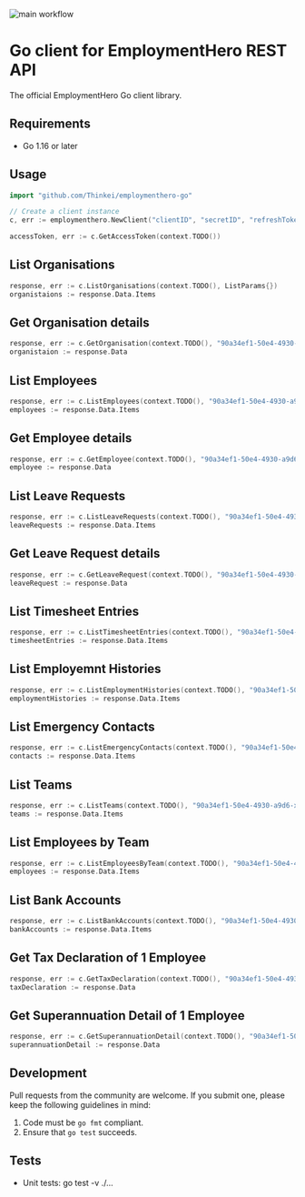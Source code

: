 ![main workflow](https://github.com/Thinkei/employmenthero-go/actions/workflows/go.yml/badge.svg)

# Go client for EmploymentHero REST API
The official EmploymentHero Go client library.

## Requirements

- Go 1.16 or later

## Usage

```go
import "github.com/Thinkei/employmenthero-go"

// Create a client instance
c, err := employmenthero.NewClient("clientID", "secretID", "refreshToken", "OAuthHost", "apiHost")

accessToken, err := c.GetAccessToken(context.TODO())
```

## List Organisations

```go
response, err := c.ListOrganisations(context.TODO(), ListParams{})
organistaions := response.Data.Items
```

## Get Organisation details

```go
response, err := c.GetOrganisation(context.TODO(), "90a34ef1-50e4-4930-a9d6-xxxx")
organistaion := response.Data
```

## List Employees

```go
response, err := c.ListEmployees(context.TODO(), "90a34ef1-50e4-4930-a9d6-xxxx", ListParams{})
employees := response.Data.Items
```

## Get Employee details

```go
response, err := c.GetEmployee(context.TODO(), "90a34ef1-50e4-4930-a9d6-xxxx", "90a34ef1-50e4-4930-a9d6-yyyy")
employee := response.Data
```

## List Leave Requests

```go
response, err := c.ListLeaveRequests(context.TODO(), "90a34ef1-50e4-4930-a9d6-xxxx", ListParams{})
leaveRequests := response.Data.Items
```

## Get Leave Request details

```go
response, err := c.GetLeaveRequest(context.TODO(), "90a34ef1-50e4-4930-a9d6-xxxx", "90a34ef1-50e4-4930-a9d6-yyyy")
leaveRequest := response.Data
```

## List Timesheet Entries

```go
response, err := c.ListTimesheetEntries(context.TODO(), "90a34ef1-50e4-4930-a9d6-xxxx", "-", ListParams{})
timesheetEntries := response.Data.Items
```

## List Employemnt Histories

```go
response, err := c.ListEmploymentHistories(context.TODO(), "90a34ef1-50e4-4930-a9d6-xxxx", "xxxxxx-yyyy", ListParams{})
employmentHistories := response.Data.Items
```

## List Emergency Contacts

```go
response, err := c.ListEmergencyContacts(context.TODO(), "90a34ef1-50e4-4930-a9d6-xxxx", "xxxx-yyy", ListParams{})
contacts := response.Data.Items
```

## List Teams

```go
response, err := c.ListTeams(context.TODO(), "90a34ef1-50e4-4930-a9d6-xxxx", ListParams{})
teams := response.Data.Items
```

## List Employees by Team

```go
response, err := c.ListEmployeesByTeam(context.TODO(), "90a34ef1-50e4-4930-a9d6-xxxx", "XXXX-YYYY-ZZZZ", ListParams{})
employees := response.Data.Items
```

## List Bank Accounts

```go
response, err := c.ListBankAccounts(context.TODO(), "90a34ef1-50e4-4930-a9d6-xxxx", "XXX-YY-ZZZ", ListParams{})
bankAccounts := response.Data.Items
```

## Get Tax Declaration of 1 Employee

```go
response, err := c.GetTaxDeclaration(context.TODO(), "90a34ef1-50e4-4930-a9d6-xxxx", "XXX-YY-ZZZ", ListParams{})
taxDeclaration := response.Data
```

## Get Superannuation Detail of 1 Employee

```go
response, err := c.GetSuperannuationDetail(context.TODO(), "90a34ef1-50e4-4930-a9d6-xxxx", "XXX-YY-ZZZ", ListParams{})
superannuationDetail := response.Data
```

## Development

Pull requests from the community are welcome. If you submit one, please keep
the following guidelines in mind:

1. Code must be `go fmt` compliant.
3. Ensure that `go test` succeeds.

## Tests

- Unit tests: go test -v ./...


